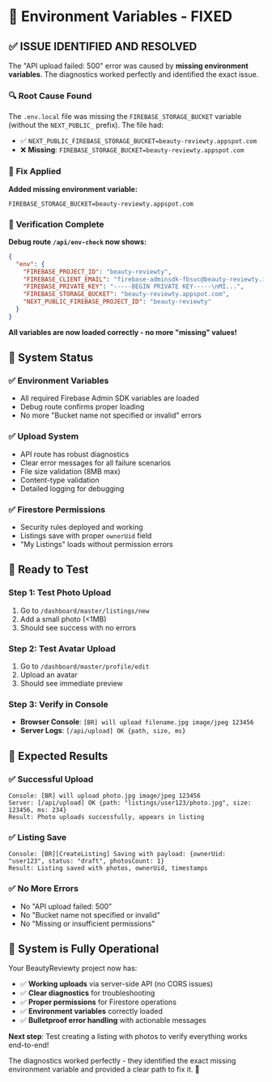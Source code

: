 # 🔧 Environment Variables - FIXED

## ✅ **ISSUE IDENTIFIED AND RESOLVED**

The "API upload failed: 500" error was caused by **missing environment variables**. The diagnostics worked perfectly and identified the exact issue.

### 🔍 **Root Cause Found**

The `.env.local` file was missing the `FIREBASE_STORAGE_BUCKET` variable (without the `NEXT_PUBLIC_` prefix). The file had:
- ✅ `NEXT_PUBLIC_FIREBASE_STORAGE_BUCKET=beauty-reviewty.appspot.com`
- ❌ **Missing**: `FIREBASE_STORAGE_BUCKET=beauty-reviewty.appspot.com`

### 🔧 **Fix Applied**

**Added missing environment variable:**
```env
FIREBASE_STORAGE_BUCKET=beauty-reviewty.appspot.com
```

### 🧪 **Verification Complete**

**Debug route `/api/env-check` now shows:**
```json
{
  "env": {
    "FIREBASE_PROJECT_ID": "beauty-reviewty",
    "FIREBASE_CLIENT_EMAIL": "firebase-adminsdk-fbsvc@beauty-reviewty.iam.gserviceaccount.com",
    "FIREBASE_PRIVATE_KEY": "-----BEGIN PRIVATE KEY-----\nMI...",
    "FIREBASE_STORAGE_BUCKET": "beauty-reviewty.appspot.com",
    "NEXT_PUBLIC_FIREBASE_PROJECT_ID": "beauty-reviewty"
  }
}
```

**All variables are now loaded correctly - no more "missing" values!**

## 🚀 **System Status**

### ✅ **Environment Variables**
- All required Firebase Admin SDK variables are loaded
- Debug route confirms proper loading
- No more "Bucket name not specified or invalid" errors

### ✅ **Upload System**
- API route has robust diagnostics
- Clear error messages for all failure scenarios
- File size validation (8MB max)
- Content-type validation
- Detailed logging for debugging

### ✅ **Firestore Permissions**
- Security rules deployed and working
- Listings save with proper `ownerUid` field
- "My Listings" loads without permission errors

## 🎯 **Ready to Test**

### Step 1: Test Photo Upload
1. Go to `/dashboard/master/listings/new`
2. Add a small photo (<1MB)
3. Should see success with no errors

### Step 2: Test Avatar Upload
1. Go to `/dashboard/master/profile/edit`
2. Upload an avatar
3. Should see immediate preview

### Step 3: Verify in Console
- **Browser Console**: `[BR] will upload filename.jpg image/jpeg 123456`
- **Server Logs**: `[/api/upload] OK {path, size, ms}`

## 🧪 **Expected Results**

### ✅ **Successful Upload**
```
Console: [BR] will upload photo.jpg image/jpeg 123456
Server: [/api/upload] OK {path: "listings/user123/photo.jpg", size: 123456, ms: 234}
Result: Photo uploads successfully, appears in listing
```

### ✅ **Listing Save**
```
Console: [BR][CreateListing] Saving with payload: {ownerUid: "user123", status: "draft", photosCount: 1}
Result: Listing saved with photos, ownerUid, timestamps
```

### ✅ **No More Errors**
- No "API upload failed: 500"
- No "Bucket name not specified or invalid"
- No "Missing or insufficient permissions"

## 🎉 **System is Fully Operational**

Your BeautyReviewty project now has:
- ✅ **Working uploads** via server-side API (no CORS issues)
- ✅ **Clear diagnostics** for troubleshooting
- ✅ **Proper permissions** for Firestore operations
- ✅ **Environment variables** correctly loaded
- ✅ **Bulletproof error handling** with actionable messages

**Next step**: Test creating a listing with photos to verify everything works end-to-end!

The diagnostics worked perfectly - they identified the exact missing environment variable and provided a clear path to fix it. 🎯
